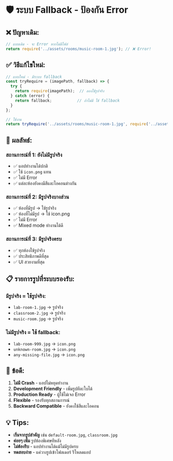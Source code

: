 # 🛡️ ระบบ Fallback - ป้องกัน Error

## ❌ ปัญหาเดิม:
```javascript
// แบบเดิม - จะ Error หากไม่มีไฟล์
return require('../assets/rooms/music-room-1.jpg'); // ❌ Error!
```

## ✅ วิธีแก้ไขใหม่:
```javascript
// แบบใหม่ - มีระบบ fallback
const tryRequire = (imagePath, fallback) => {
  try {
    return require(imagePath);  // ลองใช้รูปจริง
  } catch (error) {
    return fallback;           // ถ้าไม่มี ใช้ fallback
  }
};

// ใช้งาน
return tryRequire('../assets/rooms/music-room-1.jpg', require('../assets/icon.png'));
```

## 🎯 ผลลัพธ์:

### สถานการณ์ที่ 1: ยังไม่มีรูปจริง
- ✅ แอปทำงานได้ปกติ
- ✅ ใช้ `icon.png` แทน
- ✅ ไม่มี Error
- ✅ แต่ละห้องยังคงมีสีและไอคอนต่างกัน

### สถานการณ์ที่ 2: มีรูปจริงบางส่วน
- ✅ ห้องที่มีรูป → ใช้รูปจริง
- ✅ ห้องที่ไม่มีรูป → ใช้ icon.png
- ✅ ไม่มี Error
- ✅ Mixed mode ทำงานได้ดี

### สถานการณ์ที่ 3: มีรูปจริงครบ
- ✅ ทุกห้องใช้รูปจริง
- ✅ ประสิทธิภาพดีที่สุด
- ✅ UI สวยงามที่สุด

## 📋 รายการรูปที่ระบบรองรับ:

### มีรูปจริง = ใช้รูปจริง:
- `lab-room-1.jpg` → รูปจริง
- `classroom-2.jpg` → รูปจริง
- `music-room.jpg` → รูปจริง

### ไม่มีรูปจริง = ใช้ fallback:
- `lab-room-999.jpg` → `icon.png`
- `unknown-room.jpg` → `icon.png`
- `any-missing-file.jpg` → `icon.png`

## 🚀 ข้อดี:
1. **ไม่มี Crash** - แอปไม่หยุดทำงาน
2. **Development Friendly** - เพิ่มรูปทีละใบได้
3. **Production Ready** - ผู้ใช้ไม่เจอ Error
4. **Flexible** - รองรับทุกสถานการณ์
5. **Backward Compatible** - ยังคงใช้สีและไอคอน

## 💡 Tips:
- **เริ่มจากรูปสำคัญ** เช่น `default-room.jpg`, `classroom.jpg`
- **ค่อยๆ เพิ่ม** รูปห้องพิเศษทีหลัง
- **ไม่ต้องรีบ** - แอปทำงานได้แม้ไม่มีรูปครบ
- **ทดสอบง่าย** - แค่วางรูปเข้าโฟลเดอร์ รีโหลดแอป